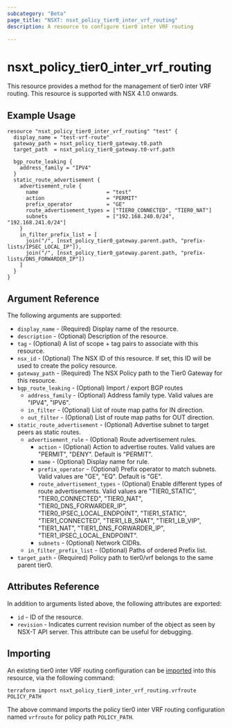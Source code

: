 ```yaml
---
subcategory: "Beta"
page_title: "NSXT: nsxt_policy_tier0_inter_vrf_routing"
description: A resource to configure tier0 inter VRF routing

---
```


# nsxt_policy_tier0_inter_vrf_routing

This resource provides a method for the management of tier0 inter VRF routing.
This resource is supported with NSX 4.1.0 onwards.

## Example Usage

```hcl
resource "nsxt_policy_tier0_inter_vrf_routing" "test" {
  display_name = "test-vrf-route"
  gateway_path = nsxt_policy_tier0_gateway.t0.path
  target_path  = nsxt_policy_tier0_gateway.t0-vrf.path

  bgp_route_leaking {
    address_family = "IPV4"
  }
  static_route_advertisement {
    advertisement_rule {
      name                      = "test"
      action                    = "PERMIT"
      prefix_operator           = "GE"
      route_advertisement_types = ["TIER0_CONNECTED", "TIER0_NAT"]
      subnets                   = ["192.168.240.0/24", "192.168.241.0/24"]
    }
    in_filter_prefix_list = [
      join("/", [nsxt_policy_tier0_gateway.parent.path, "prefix-lists/IPSEC_LOCAL_IP"]),
      join("/", [nsxt_policy_tier0_gateway.parent.path, "prefix-lists/DNS_FORWARDER_IP"])
    ]
  }
}
```

## Argument Reference

The following arguments are supported:

* `display_name` - (Required) Display name of the resource.
* `description` - (Optional) Description of the resource.
* `tag` - (Optional) A list of scope + tag pairs to associate with this resource.
* `nsx_id` - (Optional) The NSX ID of this resource. If set, this ID will be used to create the policy resource.
* `gateway_path` - (Required) The NSX Policy path to the Tier0 Gateway for this resource.
* `bgp_route_leaking` - (Optional) Import / export BGP routes
    * `address_family` - (Optional) Address family type. Valid values are "IPV4", "IPV6".
    * `in_filter` - (Optional) List of route map paths for IN direction.
    * `out_filter` - (Optional) List of route map paths for OUT direction.
* `static_route_advertisement` - (Optional) Advertise subnet to target peers as static routes.
    * `advertisement_rule` - (Optional) Route advertisement rules.
        * `action` - (Optional) Action to advertise routes. Valid values are "PERMIT", "DENY". Default is "PERMIT".
        * `name` - (Optional) Display name for rule.
        * `prefix_operator` - (Optional) Prefix operator to match subnets. Valid values are "GE", "EQ". Default is "GE".
        * `route_advertisement_types` - (Optional) Enable different types of route advertisements. Valid values are "TIER0_STATIC", "TIER0_CONNECTED", "TIER0_NAT", "TIER0_DNS_FORWARDER_IP", "TIER0_IPSEC_LOCAL_ENDPOINT", "TIER1_STATIC", "TIER1_CONNECTED", "TIER1_LB_SNAT", "TIER1_LB_VIP", "TIER1_NAT", "TIER1_DNS_FORWARDER_IP", "TIER1_IPSEC_LOCAL_ENDPOINT".
        * `subnets` - (Optional) Network CIDRs.
    * `in_filter_prefix_list` - (Optional) Paths of ordered Prefix list.
* `target_path` - (Required) Policy path to tier0/vrf belongs to the same parent tier0.

## Attributes Reference

In addition to arguments listed above, the following attributes are exported:

* `id` - ID of the resource.
* `revision` - Indicates current revision number of the object as seen by NSX-T API server. This attribute can be useful for debugging.

## Importing

An existing tier0 inter VRF routing configuration can be [imported][docs-import] into this resource, via the following command:

[docs-import]: https://developer.hashicorp.com/terraform/cli/import

```shell
terraform import nsxt_policy_tier0_inter_vrf_routing.vrfroute POLICY_PATH
```

The above command imports the policy tier0 inter VRF routing configuration named `vrfroute` for policy path `POLICY_PATH`.
